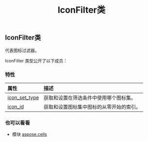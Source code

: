 ﻿---
title: IconFilter类
second_title: Aspose.Cells for Python via .NET API 参考资料
description:
type: docs
weight: 890
url: /zh/python-net/aspose.cells/iconfilter/
is_root: false
---
##  IconFilter类
代表图标过滤器。



IconFilter 类型公开了以下成员：

### 特性
|属性|描述|
| :- | :- |
| [icon_set_type](/cells/zh/python-net/aspose.cells/iconfilter/icon_set_type) |获取和设置在筛选条件中使用哪个图标集。|
| [icon_id](/cells/zh/python-net/aspose.cells/iconfilter/icon_id) |获取和设置图标集中图标的从零开始的索引。|



### 也可以看看
* 模块 [aspose.cells](..)
